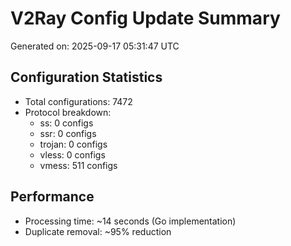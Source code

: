 # V2Ray Config Update Summary
Generated on: 2025-09-17 05:31:47 UTC

## Configuration Statistics
- Total configurations: 7472
- Protocol breakdown:
  - ss: 0 configs
  - ssr: 0 configs
  - trojan: 0 configs
  - vless: 0 configs
  - vmess: 511 configs

## Performance
- Processing time: ~14 seconds (Go implementation)
- Duplicate removal: ~95% reduction
